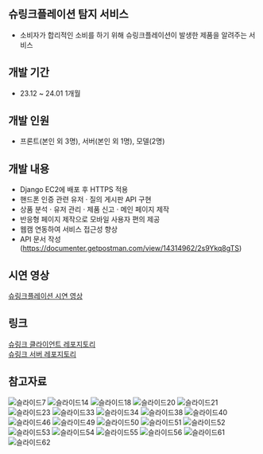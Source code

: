 ## 슈링크플레이션 탐지 서비스
- 소비자가 합리적인 소비를 하기 위해 슈링크플레이션이 발생한 제품을 알려주는 서비스
## 개발 기간
- 23.12 ~ 24.01 1개월
## 개발 인원
- 프론트(본인 외 3명), 서버(본인 외 1명), 모델(2명)
## 개발 내용
- Django EC2에 배포 후 HTTPS 적용
- 핸드폰 인증 관련 유저 · 질의 게시판 API 구현
- 상품 분석  · 유저 관리 · 제품 신고 · 메인 페이지 제작
- 반응형 페이지 제작으로 모바일 사용자 편의 제공
- 웹캠 연동하여 서비스 접근성 향상
- API 문서 작성(https://documenter.getpostman.com/view/14314962/2s9Ykq8gTS)
## 시연 영상
<a href="https://www.youtube.com/watch?v=hwsklI9SSTk&ab_channel=YJLee">슈링크플레이션 시연 영상</a>
## 링크
<a href="https://github.com/yj2dev/shrink-client">슈링크 클라이언트 레포지토리</a><br/>
<a href="https://github.com/yj2dev/shrink-server">슈링크 서버 레포지토리</a>
## 참고자료
![슬라이드7](https://github.com/yj2dev/shrink/assets/72322679/2b23c878-61aa-4760-ba4d-586c277522c8)
![슬라이드14](https://github.com/yj2dev/shrink/assets/72322679/d42186f6-07c5-45b6-a065-bf8be851e1c2)
![슬라이드18](https://github.com/yj2dev/shrink/assets/72322679/d0395f2c-8f6a-418b-b74b-04b023eb206d)
![슬라이드20](https://github.com/yj2dev/shrink/assets/72322679/fb9c552d-71e6-47a9-83e6-225654bdc2c6)
![슬라이드21](https://github.com/yj2dev/shrink/assets/72322679/433dd327-b49f-4195-89c8-e34b41095d29)
![슬라이드23](https://github.com/yj2dev/shrink/assets/72322679/b2c81879-9e07-4c3e-a5e1-84b7a019fe79)
![슬라이드33](https://github.com/yj2dev/shrink/assets/72322679/f8cd06dd-9fca-4b83-9a20-9892aa500a7b)
![슬라이드34](https://github.com/yj2dev/shrink/assets/72322679/68966ede-fb88-4d38-b299-1d834eeb290d)
![슬라이드38](https://github.com/yj2dev/shrink/assets/72322679/78f93ba1-5e67-4f15-8cef-09411c75062d)
![슬라이드40](https://github.com/yj2dev/shrink/assets/72322679/68737682-3ce7-40ed-8edd-fc6ccbf0d65c)
![슬라이드46](https://github.com/yj2dev/shrink/assets/72322679/89c81187-7188-4ee1-9f3c-daf1b09bca81)
![슬라이드49](https://github.com/yj2dev/shrink/assets/72322679/4911104d-c42d-476a-84a4-866a99c4104e)
![슬라이드50](https://github.com/yj2dev/shrink/assets/72322679/e1bd99db-b895-47cc-8275-89a6acfae4b4)
![슬라이드51](https://github.com/yj2dev/shrink/assets/72322679/a1fbdf79-f9a7-4d72-8d47-864c0747bea6)
![슬라이드52](https://github.com/yj2dev/shrink/assets/72322679/00c7f2ab-87bc-49ca-b507-e9a3359ea198)
![슬라이드53](https://github.com/yj2dev/shrink/assets/72322679/6750afcb-ce25-4205-97c6-a0961aed890a)
![슬라이드54](https://github.com/yj2dev/shrink/assets/72322679/bc74f5d8-fe5b-4cca-b38e-914ff6d55c67)
![슬라이드55](https://github.com/yj2dev/shrink/assets/72322679/2aae2519-91c6-4d3d-b431-f490f4a636c9)
![슬라이드56](https://github.com/yj2dev/shrink/assets/72322679/a911ade7-582a-4731-9120-4423ca05a5d0)
![슬라이드61](https://github.com/yj2dev/shrink/assets/72322679/b47b8f3e-240f-4800-8590-a41cb7bcc4de)
![슬라이드62](https://github.com/yj2dev/shrink/assets/72322679/d0ab4162-b75d-43d5-91f7-37925bd03361)
